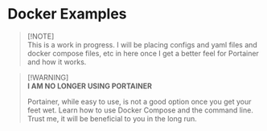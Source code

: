 # Docker Examples

> [!NOTE]\
> This is a work in progress. I will be placing configs and yaml files and docker compose files, etc in here once I get a better feel for Portainer and how it works.

 
> [!WARNING]\
> **I AM NO LONGER USING PORTAINER**
> 
> Portainer, while easy to use, is not a good option once you get your feet wet. Learn how to use Docker Compose and the command line. Trust me, it will be beneficial to you in the long run.